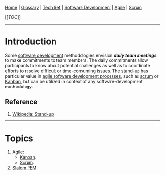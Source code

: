 [Home](/Slalom-LLC/Slalom-Consulting) | [Glossary](/Glossary) | [Tech Ref](/Tech-Ref) | [Software Development](/Tech-Ref/Software-Development) | [Agile](/Tech-Ref/Software-Development/Agile) | [Scrum](/Tech-Ref/Software-Development/Agile/Scrum) 

[[_TOC_]]

---
# Introduction
Some [software development](/Tech-Ref/Software-Development) methodologies envision ***daily team meetings*** to make commitments to team members. The daily commitments allow participants to know about potential challenges as well as to coordinate efforts to resolve difficult or time-consuming issues. The stand-up has particular value in [agile software development processes](/Tech-Ref/Software-Development/Agile), such as [scrum](/Tech-Ref/Software-Development/Agile/Scrum) or [Kanban](/Tech-Ref/Software-Development/Agile/Kanban-\(Agile\)), but can be utilized in context of any software-development methodology.

## Reference
1. [Wikipedia: Stand-up ](https://en.wikipedia.org/wiki/Stand-up_meeting#Software_development)

---
# Topics
1. [Agile](/Tech-Ref/Software-Development/Agile):
   - [Kanban](/Tech-Ref/Software-Development/Agile/Kanban-\(Agile\)).
   - [Scrum](/Tech-Ref/Software-Development/Agile/Scrum).
1. [Slalom PEM](/Slalom-LLC/Terms-\(Slalom-LLC\)/PEM-\(Product-Engineering-Methodology\)).